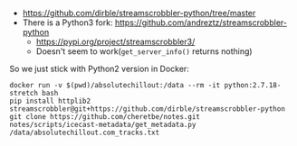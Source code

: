 * https://github.com/dirble/streamscrobbler-python/tree/master
* There is a Python3 fork: https://github.com/andreztz/streamscrobbler-python
    * https://pypi.org/project/streamscrobbler3/
    * Doesn't seem to work(`get_server_info()` returns nothing)

So we just stick with Python2 version in Docker:
```shell
docker run -v $(pwd)/absolutechillout:/data --rm -it python:2.7.18-stretch bash
pip install httplib2  streamscrobbler@git+https://github.com/dirble/streamscrobbler-python
git clone https://github.com/cheretbe/notes.git
notes/scripts/icecast-metadata/get_metadata.py /data/absolutechillout.com_tracks.txt
```
